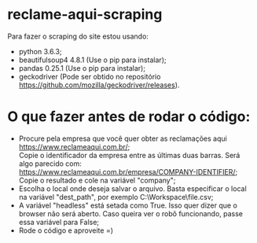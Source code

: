 # reclame-aqui-scraping

Para fazer o scraping do site estou usando:
- python 3.6.3;
- beautifulsoup4 4.8.1 (Use o pip para instalar);
- pandas 0.25.1 (Use o pip para instalar);
- geckodriver (Pode ser obtido no repositório https://github.com/mozilla/geckodriver/releases).

# O que fazer antes de rodar o código:
- Procure pela empresa que você quer obter as reclamações aqui https://www.reclameaqui.com.br/;
 <br>Copie o identificador da empresa entre as últimas duas barras. Será algo parecido com: https://www.reclameaqui.com.br/empresa/COMPANY-IDENTIFIER/;
 <br>Copie o resultado e cole  na variável "company";
- Escolha o local onde deseja salvar o arquivo. Basta especificar o local na variável "dest_path", por exemplo C:\\Workspace\\file.csv;
- A variável "headless" está setada como True. Isso quer dizer que o browser não será aberto. Caso queira ver o robô funcionando, passe essa variável para False;
- Rode o código e aproveite =)
